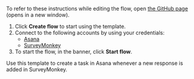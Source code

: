 To refer to these instructions while editing the flow, open [the GitHub page](https://github.com/ot4i/app-connect-templates/tree/main/resources/markdown/Add%20a%20card%20to%20a%20list%20in%20Trello%20whenever%20a%20new%20task%20is%20created%20in%20Asana_instructions.md) (opens in a new window).

1. Click **Create flow** to start using the template.
2. Connect to the following accounts by using your credentials:
   - [Asana](https://www.ibm.com/docs/en/app-connect/saas?topic=apps-asana) 
   - [SurveyMonkey](https://www.ibm.com/docs/en/app-connect/saas?topic=apps-surveymonkey)
3. To start the flow, in the banner, click **Start flow**.


Use this template to create a task in Asana whenever a new response is added in SurveyMonkey.
